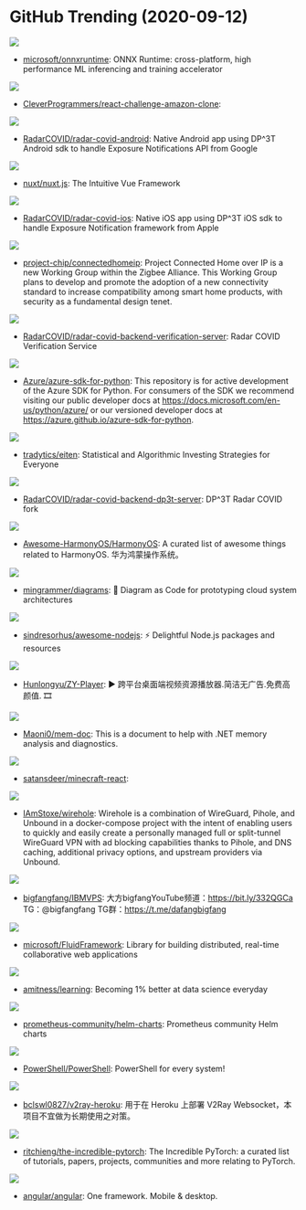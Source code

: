 # GitHub Trending (2020-09-12)

![](https://img.shields.io/badge/C%2B%2B-New%20108-green?style=flat-square&logo=appveyor)
- [microsoft/onnxruntime](https://github.com/microsoft/onnxruntime): ONNX Runtime: cross-platform, high performance ML inferencing and training accelerator

![](https://img.shields.io/badge/JavaScript-New%2087-green?style=flat-square&logo=appveyor)
- [CleverProgrammers/react-challenge-amazon-clone](https://github.com/CleverProgrammers/react-challenge-amazon-clone): 

![](https://img.shields.io/badge/Kotlin-New%2051-green?style=flat-square&logo=appveyor)
- [RadarCOVID/radar-covid-android](https://github.com/RadarCOVID/radar-covid-android): Native Android app using DP^3T Android sdk to handle Exposure Notifications API from Google

![](https://img.shields.io/badge/JavaScript-New%20129-green?style=flat-square&logo=appveyor)
- [nuxt/nuxt.js](https://github.com/nuxt/nuxt.js): The Intuitive Vue Framework

![](https://img.shields.io/badge/Swift-New%2029-green?style=flat-square&logo=appveyor)
- [RadarCOVID/radar-covid-ios](https://github.com/RadarCOVID/radar-covid-ios): Native iOS app using DP^3T iOS sdk to handle Exposure Notification framework from Apple

![](https://img.shields.io/badge/C%2B%2B-New%20121-green?style=flat-square&logo=appveyor)
- [project-chip/connectedhomeip](https://github.com/project-chip/connectedhomeip): Project Connected Home over IP is a new Working Group within the Zigbee Alliance. This Working Group plans to develop and promote the adoption of a new connectivity standard to increase compatibility among smart home products, with security as a fundamental design tenet.

![](https://img.shields.io/badge/Java-New%2017-green?style=flat-square&logo=appveyor)
- [RadarCOVID/radar-covid-backend-verification-server](https://github.com/RadarCOVID/radar-covid-backend-verification-server): Radar COVID Verification Service

![](https://img.shields.io/badge/Python-New%20141-green?style=flat-square&logo=appveyor)
- [Azure/azure-sdk-for-python](https://github.com/Azure/azure-sdk-for-python): This repository is for active development of the Azure SDK for Python. For consumers of the SDK we recommend visiting our public developer docs at https://docs.microsoft.com/en-us/python/azure/ or our versioned developer docs at https://azure.github.io/azure-sdk-for-python.

![](https://img.shields.io/badge/Python-New%20275-green?style=flat-square&logo=appveyor)
- [tradytics/eiten](https://github.com/tradytics/eiten): Statistical and Algorithmic Investing Strategies for Everyone

![](https://img.shields.io/badge/Java-New%2017-green?style=flat-square&logo=appveyor)
- [RadarCOVID/radar-covid-backend-dp3t-server](https://github.com/RadarCOVID/radar-covid-backend-dp3t-server): DP^3T Radar COVID fork

![](https://img.shields.io/badge/C-New%20356-green?style=flat-square&logo=appveyor)
- [Awesome-HarmonyOS/HarmonyOS](https://github.com/Awesome-HarmonyOS/HarmonyOS): A curated list of awesome things related to HarmonyOS. 华为鸿蒙操作系统。

![](https://img.shields.io/badge/Python-New%20320-green?style=flat-square&logo=appveyor)
- [mingrammer/diagrams](https://github.com/mingrammer/diagrams): 🎨 Diagram as Code for prototyping cloud system architectures

![](https://img.shields.io/badge/none-New%20196-green?style=flat-square&logo=appveyor)
- [sindresorhus/awesome-nodejs](https://github.com/sindresorhus/awesome-nodejs): ⚡ Delightful Node.js packages and resources

![](https://img.shields.io/badge/Vue-New%20158-green?style=flat-square&logo=appveyor)
- [Hunlongyu/ZY-Player](https://github.com/Hunlongyu/ZY-Player): ▶️ 跨平台桌面端视频资源播放器.简洁无广告.免费高颜值. 🎞

![](https://img.shields.io/badge/none-New%2055-green?style=flat-square&logo=appveyor)
- [Maoni0/mem-doc](https://github.com/Maoni0/mem-doc): This is a document to help with .NET memory analysis and diagnostics.

![](https://img.shields.io/badge/JavaScript-New%2051-green?style=flat-square&logo=appveyor)
- [satansdeer/minecraft-react](https://github.com/satansdeer/minecraft-react): 

![](https://img.shields.io/badge/none-New%2073-green?style=flat-square&logo=appveyor)
- [IAmStoxe/wirehole](https://github.com/IAmStoxe/wirehole): Wirehole is a combination of WireGuard, Pihole, and Unbound in a docker-compose project with the intent of enabling users to quickly and easily create a personally managed full or split-tunnel WireGuard VPN with ad blocking capabilities thanks to Pihole, and DNS caching, additional privacy options, and upstream providers via Unbound.

![](https://img.shields.io/badge/Batchfile-New%2093-green?style=flat-square&logo=appveyor)
- [bigfangfang/IBMVPS](https://github.com/bigfangfang/IBMVPS): 大方bigfangYouTube频道：https://bit.ly/332QGCa TG：@bigfangfang TG群：https://t.me/dafangbigfang

![](https://img.shields.io/badge/TypeScript-New%20289-green?style=flat-square&logo=appveyor)
- [microsoft/FluidFramework](https://github.com/microsoft/FluidFramework): Library for building distributed, real-time collaborative web applications

![](https://img.shields.io/badge/none-New%20103-green?style=flat-square&logo=appveyor)
- [amitness/learning](https://github.com/amitness/learning): Becoming 1% better at data science everyday

![](https://img.shields.io/badge/HTML-New%2025-green?style=flat-square&logo=appveyor)
- [prometheus-community/helm-charts](https://github.com/prometheus-community/helm-charts): Prometheus community Helm charts

![](https://img.shields.io/badge/C%23-New%20234-green?style=flat-square&logo=appveyor)
- [PowerShell/PowerShell](https://github.com/PowerShell/PowerShell): PowerShell for every system!

![](https://img.shields.io/badge/Shell-New%2031-green?style=flat-square&logo=appveyor)
- [bclswl0827/v2ray-heroku](https://github.com/bclswl0827/v2ray-heroku): 用于在 Heroku 上部署 V2Ray Websocket，本项目不宜做为长期使用之对策。

![](https://img.shields.io/badge/none-New%20112-green?style=flat-square&logo=appveyor)
- [ritchieng/the-incredible-pytorch](https://github.com/ritchieng/the-incredible-pytorch): The Incredible PyTorch: a curated list of tutorials, papers, projects, communities and more relating to PyTorch.

![](https://img.shields.io/badge/TypeScript-New%2094-green?style=flat-square&logo=appveyor)
- [angular/angular](https://github.com/angular/angular): One framework. Mobile & desktop.

